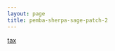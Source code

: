 ```yaml
---
layout: page
title: pemba-sherpa-sage-patch-2
---
```

<a href="{% link docs/pemba-sherpa-sage-patch-2/tax.md %}">tax</a>
